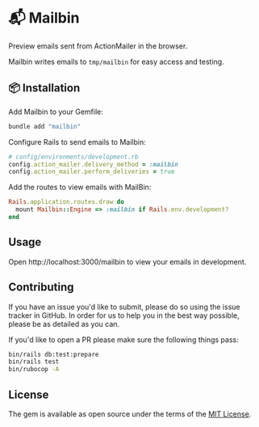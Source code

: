 # 📬 Mailbin
Preview emails sent from ActionMailer in the browser.

Mailbin writes emails to `tmp/mailbin` for easy access and testing.

## 📦 Installation

Add Mailbin to your Gemfile:

```ruby
bundle add "mailbin"
```

Configure Rails to send emails to Mailbin:

```ruby
# config/environments/development.rb
config.action_mailer.delivery_method = :mailbin
config.action_mailer.perform_deliveries = true
```

Add the routes to view emails with MailBin:

```ruby
Rails.application.routes.draw do
  mount Mailbin::Engine => :mailbin if Rails.env.development?
end
```

## Usage

Open http://localhost:3000/mailbin to view your emails in development.

## Contributing

If you have an issue you'd like to submit, please do so using the issue tracker in GitHub. In order for us to help you in the best way possible, please be as detailed as you can.

If you'd like to open a PR please make sure the following things pass:

```bash
bin/rails db:test:prepare
bin/rails test
bin/rubocop -A
```

## License
The gem is available as open source under the terms of the [MIT License](https://opensource.org/licenses/MIT).
